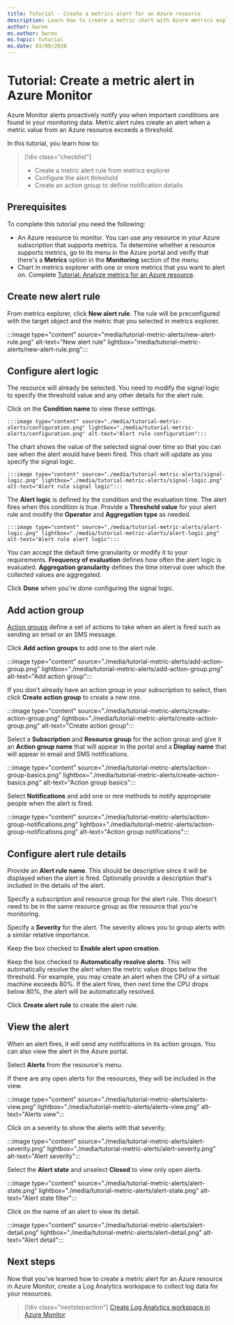 ```yaml
---
title: Tutorial - Create a metrics alert for an Azure resource
description: Learn how to create a metric chart with Azure metrics explorer.
author: bwren
ms.author: bwren
ms.topic: tutorial
ms.date: 03/09/2020
---
```


# Tutorial: Create a metric alert in Azure Monitor
Azure Monitor alerts proactively notify you when important conditions are found in your monitoring data. Metric alert rules create an alert when a metric value from an Azure resource exceeds a threshold.

In this tutorial, you learn how to:

> [!div class="checklist"]
> * Create a metric alert rule from metrics explorer
> * Configure the alert threshold
> * Create an action group to define notification details

## Prerequisites
To complete this tutorial you need the following: 

- An Azure resource to monitor. You can use any resource in your Azure subscription that supports metrics. To determine whether a resource supports metrics, go to its menu in the Azure portal and verify that there's a **Metrics** option in the **Monitoring** section of the menu.
- Chart in metrics explorer with one or more metrics that you want to alert on. Complete [Tutorial: Analyze metrics for an Azure resource](../essentials/tutorial-metrics.md).

## Create new alert rule
From metrics explorer, click **New alert rule**. The rule will be preconfigured with the target object and the metric that you selected in metrics explorer.

:::image type="content" source="media/tutorial-metric-alerts/new-alert-rule.png" alt-text="New alert rule" lightbox="media/tutorial-metric-alerts/new-alert-rule.png":::

## Configure alert logic
The resource will already be selected. You need to modify the signal logic to specify the threshold value and any other details for the alert rule. 

Click on the **Condition name** to view these settings. 

    :::image type="content" source="./media/tutorial-metric-alerts/configuration.png" lightbox="./media/tutorial-metric-alerts/configuration.png" alt-text="Alert rule configuration":::

The chart shows the value of the selected signal over time so that you can see when the alert would have been fired. This chart will update as you specify the signal logic.

    :::image type="content" source="./media/tutorial-metric-alerts/signal-logic.png" lightbox="./media/tutorial-metric-alerts/signal-logic.png" alt-text="Alert rule signal logic":::

The **Alert logic** is defined by the condition and the evaluation time. The alert fires when this condition is true. Provide a **Threshold value** for your alert rule and modify the **Operator** and **Aggregation type** as needed.

    :::image type="content" source="./media/tutorial-metric-alerts/alert-logic.png" lightbox="./media/tutorial-metric-alerts/alert-logic.png" alt-text="Alert rule alert logic":::

You can accept the default time granularity or modify it to your requirements. **Frequency of evaluation** defines how often the alert logic is evaluated. **Aggregation granularity** defines the time interval over which the collected values are aggregated.

Click **Done** when you're done configuring the signal logic.

## Add action group
[Action groups](../articles/azure-monitor/alerts/action-groups.md) define a set of actions to take when an alert is fired such as sending an email or an SMS message.

Click **Add action groups** to add one to the alert rule.

:::image type="content" source="./media/tutorial-metric-alerts/add-action-group.png" lightbox="./media/tutorial-metric-alerts/add-action-group.png" alt-text="Add action group":::


If you don't already have an action group in your subscription to select, then click **Create action group** to create a new one.

:::image type="content" source="./media/tutorial-metric-alerts/create-action-group.png" lightbox="./media/tutorial-metric-alerts/create-action-group.png" alt-text="Create action group":::

Select a **Subscription** and **Resource group** for the action group and give it an **Action group name** that will appear in the portal and a **Display name** that will appear in email and SMS notifications.

:::image type="content" source="./media/tutorial-metric-alerts/action-group-basics.png" lightbox="./media/tutorial-metric-alerts/create-action-basics.png" alt-text="Action group basics":::

Select **Notifications** and add one or mre methods to notify appropriate people when the alert is fired.

:::image type="content" source="./media/tutorial-metric-alerts/action-group-notifications.png" lightbox="./media/tutorial-metric-alerts/action-group-notifications.png" alt-text="Action group notifications":::

## Configure alert rule details

Provide an **Alert rule name**. This should be descriptive since it will be displayed when the alert is fired. Optionally provide a description that's included in the details of the alert.



Specify a subscription and resource group for the alert rule. This doesn't need to be in the same resource group as the resource that you're monitoring. 

Specify a **Severity** for the alert. The severity allows you to group alerts with a similar relative importance.

Keep the box checked to **Enable alert upon creation**.

Keep the box checked to **Automatically resolve alerts**. This will automatically resolve the alert when the metric value drops below the threshold. For example, you may create an alert when the CPU of a virtual machine exceeds 80%. If the alert fires, then next time the CPU drops below 80%, the alert will be automatically resolved.

Click **Create alert rule** to create the alert rule.


## View the alert
When an alert fires, it will send any notifications in its action groups. You can also view the alert in the Azure portal.

Select **Alerts** from the resource's menu.

If there are any open alerts for the resources, they will be included in the view.

:::image type="content" source="./media/tutorial-metric-alerts/alerts-view.png" lightbox="./media/tutorial-metric-alerts/alerts-view.png" alt-text="Alerts view":::

Click on a severity to show the alerts with that severity.

:::image type="content" source="./media/tutorial-metric-alerts/alert-severity.png" lightbox="./media/tutorial-metric-alerts/alert-severity.png" alt-text="Alert severity":::

Select the **Alert state** and unselect **Closed** to view only open alerts.

:::image type="content" source="./media/tutorial-metric-alerts/alert-state.png" lightbox="./media/tutorial-metric-alerts/alert-state.png" alt-text="Alert state filter":::

Click on the name of an alert to view its detail.

:::image type="content" source="./media/tutorial-metric-alerts/alert-detail.png" lightbox="./media/tutorial-metric-alerts/alert-detail.png" alt-text="Alert detail":::


## Next steps
Now that you've learned how to create a metric alert for an Azure resource in Azure Monitor, create a Log Analytics workspace to collect log data for your resources.

> [!div class="nextstepaction"]
> [Create Log Analytics workspace in Azure Monitor](../logs/tutorial-workspace.md)

